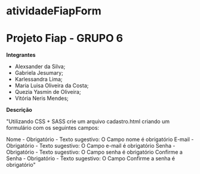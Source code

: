 # atividadeFiapForm

# Projeto Fiap - GRUPO 6

**Integrantes**
- Alexsander da Silva;
- Gabriela Jesumary;
- Karlessandra Lima;
- Maria Luisa Oliveira da Costa;
- Quezia Yasmin de Oliveira;
- Vitória Neris Mendes;


**Descrição**

"Utilizando CSS + SASS crie um arquivo cadastro.html criando um formulário com os seguintes campos:

Nome - Obrigatório - Texto sugestivo: O Campo nome é obrigatório
E-mail - Obrigatório - Texto sugestivo: O Campo e-mail é obrigatório
Senha - Obrigatório - Texto sugestivo: O Campo senha é obrigatório
Confirme a Senha - Obrigatório - Texto sugestivo: O Campo Confirme a senha é obrigatório"
